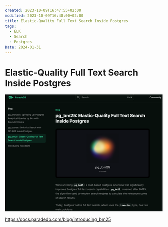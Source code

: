 ```yaml
---
created: 2023-10-09T16:47:55+02:00
modified: 2023-10-09T16:48:00+02:00
title: Elastic-Quality Full Text Search Inside Postgres
tags:
  - ELK
  - Search
  - Postgres
Date: 2024-01-31
---
```

# Elastic-Quality Full Text Search Inside Postgres

![](_asset/2023-10-09_ElasticTextSearchPostgres_image_1.png)




<https://docs.paradedb.com/blog/introducing_bm25>
